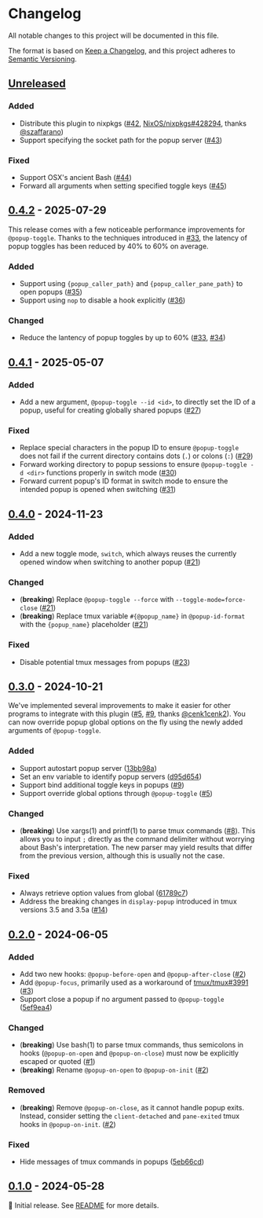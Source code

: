 # Changelog

All notable changes to this project will be documented in this file.

The format is based on [Keep a Changelog](https://keepachangelog.com/en/1.1.0/),
and this project adheres to
[Semantic Versioning](https://semver.org/spec/v2.0.0.html).

<!--
Here's a template for each release section. This file should only include updates
that are noticeable to end users between two releases. For developers, this project
follows <https://www.conventionalcommits.org/en/v1.0.0/> to track changes.

## [1.0.0] - YYYY-MM-DD

### Added

- (**breaking**) Always place breaking changes at the top of each subsection.
- Append other changes in chronological order under the appropriate subsection.
- Additionally, you may use `{{variable name}}` as a placeholder for the value
  of a named variable, which includes:
  - `PRNUM`: the number of the pull request
  - `DATE`: the date in `YYYY-MM-DD` format whenever the pull request is updated

### Changed

### Deprecated

### Removed

### Fixed

### Security

[1.0.0]: https://github.com/user/repo/compare/v0.0.0..v1.0.0
-->

## [Unreleased]

### Added

- Distribute this plugin to nixpkgs ([#42], [NixOS/nixpkgs#428294], thanks
  [@szaffarano])
- Support specifying the socket path for the popup server ([#43])

### Fixed

- Support OSX's ancient Bash ([#44])
- Forward all arguments when setting specified toggle keys ([#45])

[#42]: https://github.com/loichyan/tmux-toggle-popup/pull/42
[#43]: https://github.com/loichyan/tmux-toggle-popup/pull/43
[#44]: https://github.com/loichyan/tmux-toggle-popup/pull/44
[#45]: https://github.com/loichyan/tmux-toggle-popup/pull/45
[NixOS/nixpkgs#428294]: https://github.com/NixOS/nixpkgs/pull/428294
[@szaffarano]: https://github.com/szaffarano

## [0.4.2] - 2025-07-29

This release comes with a few noticeable performance improvements for
`@popup-toggle`. Thanks to the techniques introduced in [#33], the latency of
popup toggles has been reduced by 40% to 60% on average.

### Added

- Support using `{popup_caller_path}` and `{popup_caller_pane_path}` to open
  popups ([#35])
- Support using `nop` to disable a hook explicitly ([#36])

### Changed

- Reduce the lantency of popup toggles by up to 60% ([#33], [#34])

[#33]: https://github.com/loichyan/tmux-toggle-popup/pull/33
[#34]: https://github.com/loichyan/tmux-toggle-popup/pull/34
[#35]: https://github.com/loichyan/tmux-toggle-popup/pull/35
[#36]: https://github.com/loichyan/tmux-toggle-popup/pull/36

## [0.4.1] - 2025-05-07

### Added

- Add a new argument, `@popup-toggle --id <id>`, to directly set the ID of a
  popup, useful for creating globally shared popups ([#27])

### Fixed

- Replace special characters in the popup ID to ensure `@popup-toggle` does not
  fail if the current directory contains dots (`.`) or colons (`:`) ([#29])
- Forward working directory to popup sessions to ensure `@popup-toggle -d <dir>`
  functions properly in switch mode ([#30])
- Forward current popup's ID format in switch mode to ensure the intended popup
  is opened when switching ([#31])

[#27]: https://github.com/loichyan/tmux-toggle-popup/pull/27
[#29]: https://github.com/loichyan/tmux-toggle-popup/pull/29
[#30]: https://github.com/loichyan/tmux-toggle-popup/pull/30
[#31]: https://github.com/loichyan/tmux-toggle-popup/pull/31

## [0.4.0] - 2024-11-23

### Added

- Add a new toggle mode, `switch`, which always reuses the currently opened
  window when switching to another popup ([#21])

### Changed

- (**breaking**) Replace `@popup-toggle --force` with
  `--toggle-mode=force-close` ([#21])
- (**breaking**) Replace tmux variable `#{@popup_name}` in `@popup-id-format`
  with the `{popup_name}` placeholder ([#21])

### Fixed

- Disable potential tmux messages from popups ([#23])

[#21]: https://github.com/loichyan/tmux-toggle-popup/pull/21
[#23]: https://github.com/loichyan/tmux-toggle-popup/pull/23

## [0.3.0] - 2024-10-21

We've implemented several improvements to make it easier for other programs to
integrate with this plugin ([#5], [#9], thanks [@cenk1cenk2]). You can now
override popup global options on the fly using the newly added arguments of
`@popup-toggle`.

### Added

- Support autostart popup server ([13bb98a])
- Set an env variable to identify popup servers ([d95d654])
- Support bind additional toggle keys in popups ([#9])
- Support override global options through `@popup-toggle` ([#5])

### Changed

- (**breaking**) Use xargs(1) and printf(1) to parse tmux commands ([#8]). This
  allows you to input `;` directly as the command delimiter without worrying
  about Bash's interpretation. The new parser may yield results that differ from
  the previous version, although this is usually not the case.

### Fixed

- Always retrieve option values from global ([61789c7])
- Address the breaking changes in `display-popup` introduced in tmux versions
  3.5 and 3.5a ([#14])

[#5]: https://github.com/loichyan/tmux-toggle-popup/pull/8
[#8]: https://github.com/loichyan/tmux-toggle-popup/pull/8
[#9]: https://github.com/loichyan/tmux-toggle-popup/pull/9
[#14]: https://github.com/loichyan/tmux-toggle-popup/pull/14
[13bb98a]: https://github.com/loichyan/tmux-toggle-popup/commit/13bb98a31debe4d7ca62b2f05e1401d93af53e23
[d95d654]: https://github.com/loichyan/tmux-toggle-popup/commit/d95d654f3eee8f1b9e86ebc000a9718305a442ce
[61789c7]: https://github.com/loichyan/tmux-toggle-popup/commit/61789c7b22fc6428a3248575503d65d88841de73
[@cenk1cenk2]: https://github.com/cenk1cenk2

## [0.2.0] - 2024-06-05

### Added

- Add two new hooks: `@popup-before-open` and `@popup-after-close` ([#2])
- Add `@popup-focus`, primarily used as a workaround of [tmux/tmux#3991] ([#3])
- Support close a popup if no argument passed to `@popup-toggle` ([5ef9ea4])

### Changed

- (**breaking**) Use bash(1) to parse tmux commands, thus semicolons in hooks
  (`@popup-on-open` and `@popup-on-close`) must now be explicitly escaped or
  quoted ([#1])
- (**breaking**) Rename `@popup-on-open` to `@popup-on-init` ([#2])

### Removed

- (**breaking**) Remove `@popup-on-close`, as it cannot handle popup exits.
  Instead, consider setting the `client-detached` and `pane-exited` tmux hooks
  in `@popup-on-init`. ([#2])

### Fixed

- Hide messages of tmux commands in popups ([5eb66cd])

[#1]: https://github.com/loichyan/tmux-toggle-popup/pull/1
[#2]: https://github.com/loichyan/tmux-toggle-popup/pull/2
[#3]: https://github.com/loichyan/tmux-toggle-popup/pull/3
[5ef9ea4]: https://github.com/loichyan/tmux-toggle-popup/commit/5ef9ea4d5c103ff8786722221eca939ef3dc1ea5
[5eb66cd]: https://github.com/loichyan/tmux-toggle-popup/commit/5eb66cd17ddaa030d4ea675513322aa1702d92c8
[tmux/tmux#3991]: https://github.com/tmux/tmux/issues/3991

## [0.1.0] - 2024-05-28

🎉 Initial release. See
[README](https://github.com/loichyan/tmux-toggle-popup/blob/v0.1.0/README.md)
for more details.

[Unreleased]: https://github.com/loichyan/tmux-toggle-popup/compare/v0.4.2..HEAD
[0.4.2]: https://github.com/loichyan/tmux-toggle-popup/compare/v0.4.1..v0.4.2
[0.4.1]: https://github.com/loichyan/tmux-toggle-popup/compare/v0.4.0..v0.4.1
[0.4.0]: https://github.com/loichyan/tmux-toggle-popup/compare/v0.3.0..v0.4.0
[0.3.0]: https://github.com/loichyan/tmux-toggle-popup/compare/v0.2.0..v0.3.0
[0.2.0]: https://github.com/loichyan/tmux-toggle-popup/compare/v0.1.0..v0.2.0
[0.1.0]: https://github.com/loichyan/tmux-toggle-popup/releases/tag/v0.1.0
